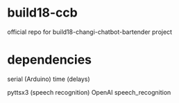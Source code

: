 # build18-ccb
official repo for build18-changi-chatbot-bartender project

# dependencies
serial (Arduino)
time (delays)

pyttsx3 (speech recognition)
OpenAI
speech_recognition



